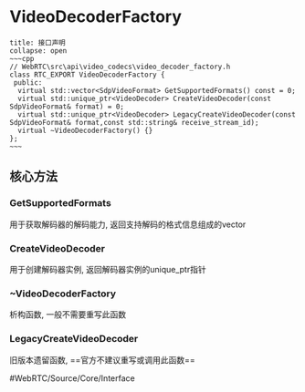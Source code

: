 ---
---
# VideoDecoderFactory
```ad-tldr
title: 接口声明
collapse: open
~~~cpp
// WebRTC\src\api\video_codecs\video_decoder_factory.h
class RTC_EXPORT VideoDecoderFactory {
 public:
  virtual std::vector<SdpVideoFormat> GetSupportedFormats() const = 0;
  virtual std::unique_ptr<VideoDecoder> CreateVideoDecoder(const SdpVideoFormat& format) = 0;
  virtual std::unique_ptr<VideoDecoder> LegacyCreateVideoDecoder(const SdpVideoFormat& format,const std::string& receive_stream_id);
  virtual ~VideoDecoderFactory() {}
};
~~~
```

## 核心方法
### GetSupportedFormats
用于获取解码器的解码能力, 返回支持解码的格式信息组成的vector

### CreateVideoDecoder
用于创建解码器实例, 返回解码器实例的unique_ptr指针

### ~VideoDecoderFactory
析构函数, 一般不需要重写此函数

### LegacyCreateVideoDecoder
旧版本遗留函数, ==官方不建议重写或调用此函数==

#WebRTC/Source/Core/Interface 